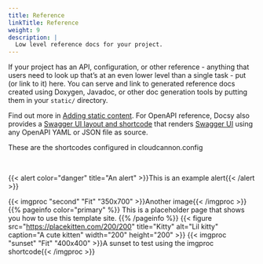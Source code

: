 ```yaml
---
title: Reference
linkTitle: Reference
weight: 9
description: |
  Low level reference docs for your project.
---
```

If your project has an API, configuration, or other reference - anything that users need to look up that’s at an even lower level than a single task - put (or link to it) here. You can serve and link to generated reference docs created using Doxygen, Javadoc, or other doc generation tools by putting them in your `static/` directory.

Find out more in [Adding static content](https://docsy.dev/docs/adding-content/content/#adding-static-content). For OpenAPI reference, Docsy also provides a [Swagger UI layout and shortcode](https://www.docsy.dev/docs/adding-content/shortcodes/#swaggerui) that renders [Swagger UI](https://swagger.io/tools/swagger-ui/) using any OpenAPI YAML or JSON file as source.

These are the shortcodes configured in cloudcannon.config

&nbsp;

{{< alert color="danger" title="An alert" >}}This is an example alert{{< /alert >}}

{{< imgproc "second" "Fit" "350x700" >}}Another image{{< /imgproc >}}
{{% pageinfo color="primary" %}}
This is a placeholder page that shows you how to use this template site.
{{% /pageinfo %}}
{{< figure src="https://placekitten.com/200/200" title="Kitty" alt="Lil kitty" caption="A cute kitten" width="200" height="200" >}}
{{< imgproc "sunset" "Fit" "400x400" >}}A sunset to test using the imgproc shortcode{{< /imgproc >}}